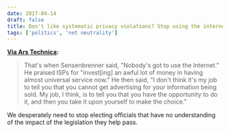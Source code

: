 ```yaml
---
date: 2017-04-14
draft: false
title: Don't like systematic privacy violations? Stop using the internet
tags: ['politics', 'net neutrality']
---
```


**[Via Ars Technica](https://arstechnica.com/tech-policy/2017/04/dont-like-privacy-violations-dont-use-the-internet-gop-lawmaker-says):**

> That's when Sensenbrenner said, "Nobody's got to use the Internet." He praised ISPs for "invest[ing] an awful lot of money in having almost universal service now." He then said, "I don't think it's my job to tell you that you cannot get advertising for your information being sold. My job, I think, is to tell you that you have the opportunity to do it, and then you take it upon yourself to make the choice."

We desperately need to stop electing officials that have no understanding of the impact of the legislation they help pass.<!-- excerpt -->
